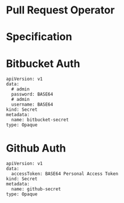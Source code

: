 # Pull Request Operator 

# Specification 

# Bitbucket Auth

```
apiVersion: v1
data:
  # admin
  password: BASE64 
  # admin
  username: BASE64
kind: Secret
metadata:
  name: bitbucket-secret
type: Opaque
```

# Github Auth

```
apiVersion: v1
data:
  accessToken: BASE64 Personal Access Token
kind: Secret
metadata:
  name: github-secret
type: Opaque
```